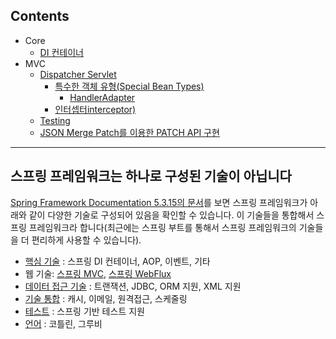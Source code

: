 ## Contents

- Core
    - [DI 컨테이너](https://github.com/eastshine-high/til/blob/main/spring/spring-framework/core/di-container.md)
- MVC
    - [Dispatcher Servlet](https://github.com/eastshine-high/til/tree/main/spring/spring-framework/web-servlet/spring-mvc/dispatcher-servlet)
        - [특수한 객체 유형(Special Bean Types)](https://github.com/eastshine-high/til/tree/main/spring/spring-framework/web-servlet/spring-mvc/dispatcher-servlet/special-bean-types)
            - [HandlerAdapter](https://github.com/eastshine-high/til/blob/main/spring/spring-framework/web-servlet/spring-mvc/dispatcher-servlet/special-bean-types/handler-adapter.md)
        - [인터셉터interceptor)](https://github.com/eastshine-high/til/blob/main/spring/spring-framework/web-servlet/spring-mvc/dispatcher-servlet/interception.md)
    - [Testing](https://github.com/eastshine-high/til/blob/main/spring/spring-framework/web-servlet/spring-mvc/testing.md)
    - [JSON Merge Patch를 이용한 PATCH API 구현](https://github.com/eastshine-high/til/blob/main/spring/spring-framework/web-servlet/spring-mvc/json-merge-patch.md)

---

## 스프링 프레임워크는 하나로 구성된 기술이 아닙니다

[Spring Framework Documentation 5.3.15의 문서](https://docs.spring.io/spring-framework/docs/5.3.x/reference/html/)를 보면 스프링 프레임워크가 아래와 같이 다양한 기술로 구성되어 있음을 확인할 수 있습니다. 이 기술들을 통합해서 스프링 프레임워크라 합니다(최근에는 스프링 부트를 통해서 스프링 프레임워크의 기술들을 더 편리하게 사용할 수 있습니다).

- [핵심 기술](https://docs.spring.io/spring-framework/docs/5.3.x/reference/html/core.html) : 스프링 DI 컨테이너, AOP, 이벤트, 기타
- 웹 기술: [스프링 MVC](https://docs.spring.io/spring-framework/docs/5.3.x/reference/html/web.html), [스프링 WebFlux](https://docs.spring.io/spring-framework/docs/5.3.x/reference/html/web-reactive.html)
- [데이터 접근 기술](https://docs.spring.io/spring-framework/docs/5.3.x/reference/html/data-access.html) : 트랜잭션, JDBC, ORM 지원, XML 지원
- [기술 통합](https://docs.spring.io/spring-framework/docs/5.3.x/reference/html/integration.html) : 캐시, 이메일, 원격접근, 스케줄링
- [테스트](https://docs.spring.io/spring-framework/docs/5.3.x/reference/html/testing.html) : 스프링 기반 테스트 지원
- [언어](https://docs.spring.io/spring-framework/docs/5.3.x/reference/html/languages.html) : 코틀린, 그루비
